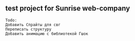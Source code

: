 ## test project for Sunrise web-company
```
Todo:
Добавить Спрайты для свг
Переписать структуру
Добавить анимацию с библиотекой Гшок
```